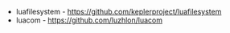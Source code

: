 
* luafilesystem - https://github.com/keplerproject/luafilesystem
* luacom - https://github.com/luzhlon/luacom
